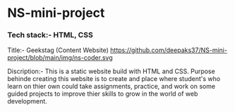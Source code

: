 # NS-mini-project
### Tech stack:- HTML, CSS

Title:- Geekstag (Content Website)
https://github.com/deepaks37/NS-mini-project/blob/main/img/ns-coder.svg

Discription:- This is a static website build with HTML and CSS. Purpose behinde creating this website is to create and place where student's who learn on thier own could take assignments, practice, and work on some guided projects to improve thier skills to grow in the world of web development.
